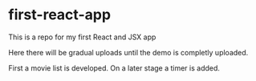 # first-react-app
This is a repo for my first React and JSX app

Here there will be gradual uploads until the demo is completly uploaded.

First a movie list is developed. On a later stage a timer is added.
